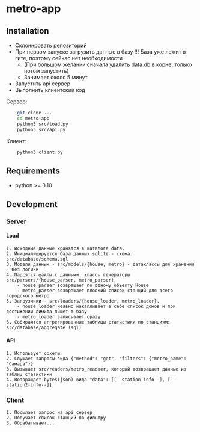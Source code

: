 # metro-app



## Installation
- Склонировать репозиторий
- При первом запуске загрузить данные в базу !!! База уже лежит в гите, поэтому сейчас нет необходимости 
  - (При большом желании сначала удалить data.db в корне, только потом запустить)
  - Занимает около 5 минут
- Запустить api сервер
- Выполнить клиентский код

Сервер:
```bash
    git clone ...
    cd metro-app
    python3 src/load.py
    python3 src/api.py
```
Клиент:
```bash
    python3 client.py
```

## Requirements
- python >= 3.10

## Development
### Server
#### Load
    1. Исходные данные хранятся в каталоге data.
    2. Инициалищируется база данных sqlite - схема: src/database/schema.sql
    3. Модели данных - src/models/{house, metro} - датаклассы для хранения - без логики
    4. Парсятся файлы с данными: классы генераторы src/parsers/{house_parser, metro_parser}
        - house_parser возвращает по одному объекту House
        - metro_parser возврашает плоский список станций для всего городского метро
    5. Загрузчики - src/loaders/{house_loader, metro_loader}. 
        - house_loader неявно накапливает в себе список домов и при достижении лимита пишет в базу
        - metro_loader записывает сразу
    6. Собираются аггрегированные таблицы статистики по станциям: src/database/aggregate (sql)
#### API
    1. Использует сокеты 
    2. Слушает запросы вида {"method": "get", "filters": {"metro_name": "Самара"}}
    3. Вызывает src/readers/metro_readaer, который возвращает данные из таблиц статистики
    4. Возвращает bytes(json) вида "data": [[--station-info--], [--station2-info--]]

### Client
    1. Посылает запрос на api сервер
    2. Получает список станций по фильтру
    3. Обрабатывает...
